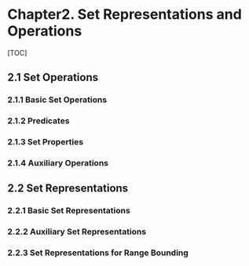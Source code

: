 # Chapter2. Set Representations and Operations

[TOC]



## 2.1 Set Operations

### 2.1.1 Basic Set Operations

### 2.1.2 Predicates

### 2.1.3 Set Properties

### 2.1.4 Auxiliary Operations



## 2.2 Set Representations

### 2.2.1 Basic Set Representations

### 2.2.2 Auxiliary Set Representations

### 2.2.3 Set Representations for Range Bounding